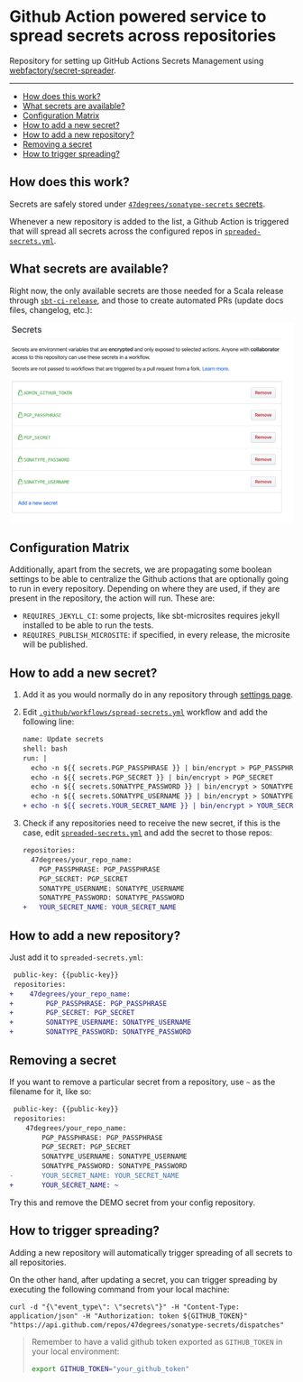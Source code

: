 # Github Action powered service to spread secrets across repositories

Repository for setting up GitHub Actions Secrets Management using [webfactory/secret-spreader](https://github.com/webfactory/secret-spreader).

---

- [How does this work?](#how-does-this-work)
- [What secrets are available?](#what-secrets-are-available)
- [Configuration Matrix](#configuration-matrix)
- [How to add a new secret?](#how-to-add-a-new-secret)
- [How to add a new repository?](#how-to-add-a-new-repository)
- [Removing a secret](#removing-a-secret)
- [How to trigger spreading?](#how-to-trigger-spreading)

## How does this work?

Secrets are safely stored under [`47degrees/sonatype-secrets` secrets](https://github.com/47degrees/sonatype-secrets/settings/secrets).

Whenever a new repository is added to the list, a Github Action is triggered that will spread all secrets across the configured repos in [`spreaded-secrets.yml`](https://github.com/47degrees/sonatype-secrets/blob/master/spreaded-secrets.yml).

## What secrets are available?

Right now, the only available secrets are those needed for a Scala release through [`sbt-ci-release`](https://github.com/olafurpg/sbt-ci-release#travis), and those to create automated PRs (update docs files, changelog, etc.):

![](secrets.png)

## Configuration Matrix

Additionally, apart from the secrets, we are propagating some boolean settings to be able to centralize the Github actions that are optionally going to run in every repository. Depending on where they are used, if they are present in the repository, the action will run. These are:

- `REQUIRES_JEKYLL_CI`: some projects, like sbt-microsites requires jekyll installed to be able to run the tests.
- `REQUIRES_PUBLISH_MICROSITE`: if specified, in every release, the microsite will be published.

## How to add a new secret?

1. Add it as you would normally do in any repository through [settings page](https://github.com/47degrees/sonatype-secrets/settings/secrets).
2. Edit [`.github/workflows/spread-secrets.yml`](https://github.com/47degrees/sonatype-secrets/edit/master/.github/workflows/spread-secrets.yml) workflow and add the following line:

    ```diff
    name: Update secrets
    shell: bash
    run: |
      echo -n ${{ secrets.PGP_PASSPHRASE }} | bin/encrypt > PGP_PASSPHRASE
      echo -n ${{ secrets.PGP_SECRET }} | bin/encrypt > PGP_SECRET
      echo -n ${{ secrets.SONATYPE_PASSWORD }} | bin/encrypt > SONATYPE_PASSWORD
      echo -n ${{ secrets.SONATYPE_USERNAME }} | bin/encrypt > SONATYPE_USERNAME
    + echo -n ${{ secrets.YOUR_SECRET_NAME }} | bin/encrypt > YOUR_SECRET_NAME
    ```

3. Check if any repositories need to receive the new secret, if this is the case, edit [`spreaded-secrets.yml`](https://github.com/47degrees/sonatype-secrets/edit/master/spreaded-secrets.yml) and add the secret to those repos:

    ```diff
    repositories:
      47degrees/your_repo_name:
        PGP_PASSPHRASE: PGP_PASSPHRASE
        PGP_SECRET: PGP_SECRET
        SONATYPE_USERNAME: SONATYPE_USERNAME
        SONATYPE_PASSWORD: SONATYPE_PASSWORD
    +   YOUR_SECRET_NAME: YOUR_SECRET_NAME
    ```

## How to add a new repository?

Just add it to `spreaded-secrets.yml`:

```diff
 public-key: {{public-key}}
 repositories:
+    47degrees/your_repo_name:
+        PGP_PASSPHRASE: PGP_PASSPHRASE
+        PGP_SECRET: PGP_SECRET
+        SONATYPE_USERNAME: SONATYPE_USERNAME
+        SONATYPE_PASSWORD: SONATYPE_PASSWORD
```

## Removing a secret

If you want to remove a particular secret from a repository, use `~` as the filename for it, like so:

```diff
 public-key: {{public-key}}
 repositories:
    47degrees/your_repo_name:
        PGP_PASSPHRASE: PGP_PASSPHRASE
        PGP_SECRET: PGP_SECRET
        SONATYPE_USERNAME: SONATYPE_USERNAME
        SONATYPE_PASSWORD: SONATYPE_PASSWORD
-       YOUR_SECRET_NAME: YOUR_SECRET_NAME
+       YOUR_SECRET_NAME: ~
```

Try this and remove the DEMO secret from your config repository.

## How to trigger spreading?

Adding a new repository will automatically trigger spreading of all secrets to all repositories. 

On the other hand, after updating a secret, you can trigger spreading by executing the following command from your local machine:

```
curl -d "{\"event_type\": \"secrets\"}" -H "Content-Type: application/json" -H "Authorization: token ${GITHUB_TOKEN}" "https://api.github.com/repos/47degrees/sonatype-secrets/dispatches"
```

> Remember to have a valid github token exported as `GITHUB_TOKEN` in your local environment:
>
> ```bash
> export GITHUB_TOKEN="your_github_token"
> ```
